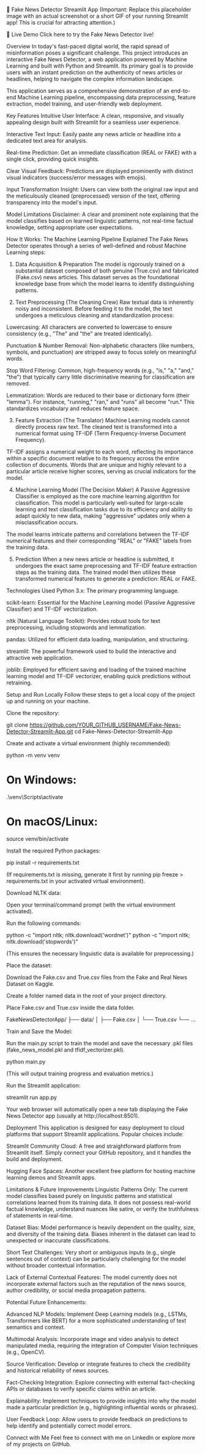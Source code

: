 📰 Fake News Detector Streamlit App
(Important: Replace this placeholder image with an actual screenshot or a short GIF of your running Streamlit app! This is crucial for attracting attention.)

🚀 Live Demo
Click here to try the Fake News Detector live!

Overview
In today's fast-paced digital world, the rapid spread of misinformation poses a significant challenge. This project introduces an interactive Fake News Detector, a web application powered by Machine Learning and built with Python and Streamlit. Its primary goal is to provide users with an instant prediction on the authenticity of news articles or headlines, helping to navigate the complex information landscape.

This application serves as a comprehensive demonstration of an end-to-end Machine Learning pipeline, encompassing data preprocessing, feature extraction, model training, and user-friendly web deployment.

Key Features
Intuitive User Interface: A clean, responsive, and visually appealing design built with Streamlit for a seamless user experience.

Interactive Text Input: Easily paste any news article or headline into a dedicated text area for analysis.

Real-time Prediction: Get an immediate classification (REAL or FAKE) with a single click, providing quick insights.

Clear Visual Feedback: Predictions are displayed prominently with distinct visual indicators (success/error messages with emojis).

Input Transformation Insight: Users can view both the original raw input and the meticulously cleaned (preprocessed) version of the text, offering transparency into the model's input.

Model Limitations Disclaimer: A clear and prominent note explaining that the model classifies based on learned linguistic patterns, not real-time factual knowledge, setting appropriate user expectations.

How It Works: The Machine Learning Pipeline Explained
The Fake News Detector operates through a series of well-defined and robust Machine Learning steps:

1. Data Acquisition & Preparation
The model is rigorously trained on a substantial dataset composed of both genuine (True.csv) and fabricated (Fake.csv) news articles. This dataset serves as the foundational knowledge base from which the model learns to identify distinguishing patterns.

2. Text Preprocessing (The Cleaning Crew)
Raw textual data is inherently noisy and inconsistent. Before feeding it to the model, the text undergoes a meticulous cleaning and standardization process:

Lowercasing: All characters are converted to lowercase to ensure consistency (e.g., "The" and "the" are treated identically).

Punctuation & Number Removal: Non-alphabetic characters (like numbers, symbols, and punctuation) are stripped away to focus solely on meaningful words.

Stop Word Filtering: Common, high-frequency words (e.g., "is," "a," "and," "the") that typically carry little discriminative meaning for classification are removed.

Lemmatization: Words are reduced to their base or dictionary form (their "lemma"). For instance, "running," "ran," and "runs" all become "run." This standardizes vocabulary and reduces feature space.

3. Feature Extraction (The Translator)
Machine Learning models cannot directly process raw text. The cleaned text is transformed into a numerical format using TF-IDF (Term Frequency-Inverse Document Frequency).

TF-IDF assigns a numerical weight to each word, reflecting its importance within a specific document relative to its frequency across the entire collection of documents. Words that are unique and highly relevant to a particular article receive higher scores, serving as crucial indicators for the model.

4. Machine Learning Model (The Decision Maker)
A Passive Aggressive Classifier is employed as the core machine learning algorithm for classification. This model is particularly well-suited for large-scale learning and text classification tasks due to its efficiency and ability to adapt quickly to new data, making "aggressive" updates only when a misclassification occurs.

The model learns intricate patterns and correlations between the TF-IDF numerical features and their corresponding "REAL" or "FAKE" labels from the training data.

5. Prediction
When a new news article or headline is submitted, it undergoes the exact same preprocessing and TF-IDF feature extraction steps as the training data. The trained model then utilizes these transformed numerical features to generate a prediction: REAL or FAKE.

Technologies Used
Python 3.x: The primary programming language.

scikit-learn: Essential for the Machine Learning model (Passive Aggressive Classifier) and TF-IDF vectorization.

nltk (Natural Language Toolkit): Provides robust tools for text preprocessing, including stopwords and lemmatization.

pandas: Utilized for efficient data loading, manipulation, and structuring.

streamlit: The powerful framework used to build the interactive and attractive web application.

joblib: Employed for efficient saving and loading of the trained machine learning model and TF-IDF vectorizer, enabling quick predictions without retraining.

Setup and Run Locally
Follow these steps to get a local copy of the project up and running on your machine.

Clone the repository:

git clone https://github.com/YOUR_GITHUB_USERNAME/Fake-News-Detector-Streamlit-App.git
cd Fake-News-Detector-Streamlit-App

Create and activate a virtual environment (highly recommended):

python -m venv venv
# On Windows:
.\venv\Scripts\activate
# On macOS/Linux:
source venv/bin/activate

Install the required Python packages:

pip install -r requirements.txt

(If requirements.txt is missing, generate it first by running pip freeze > requirements.txt in your activated virtual environment).

Download NLTK data:

Open your terminal/command prompt (with the virtual environment activated).

Run the following commands:

python -c "import nltk; nltk.download('wordnet')"
python -c "import nltk; nltk.download('stopwords')"

(This ensures the necessary linguistic data is available for preprocessing.)

Place the dataset:

Download the Fake.csv and True.csv files from the Fake and Real News Dataset on Kaggle.

Create a folder named data in the root of your project directory.

Place Fake.csv and True.csv inside the data folder.

FakeNewsDetectorApp/
├── data/
│   ├── Fake.csv
│   └── True.csv
└── ...

Train and Save the Model:

Run the main.py script to train the model and save the necessary .pkl files (fake_news_model.pkl and tfidf_vectorizer.pkl).

python main.py

(This will output training progress and evaluation metrics.)

Run the Streamlit application:

streamlit run app.py

Your web browser will automatically open a new tab displaying the Fake News Detector app (usually at http://localhost:8501).

Deployment
This application is designed for easy deployment to cloud platforms that support Streamlit applications. Popular choices include:

Streamlit Community Cloud: A free and straightforward platform from Streamlit itself. Simply connect your GitHub repository, and it handles the build and deployment.

Hugging Face Spaces: Another excellent free platform for hosting machine learning demos and Streamlit apps.

Limitations & Future Improvements
Linguistic Patterns Only: The current model classifies based purely on linguistic patterns and statistical correlations learned from its training data. It does not possess real-world factual knowledge, understand nuances like satire, or verify the truthfulness of statements in real-time.

Dataset Bias: Model performance is heavily dependent on the quality, size, and diversity of the training data. Biases inherent in the dataset can lead to unexpected or inaccurate classifications.

Short Text Challenges: Very short or ambiguous inputs (e.g., single sentences out of context) can be particularly challenging for the model without broader contextual information.

Lack of External Contextual Features: The model currently does not incorporate external factors such as the reputation of the news source, author credibility, or social media propagation patterns.

Potential Future Enhancements:

Advanced NLP Models: Implement Deep Learning models (e.g., LSTMs, Transformers like BERT) for a more sophisticated understanding of text semantics and context.

Multimodal Analysis: Incorporate image and video analysis to detect manipulated media, requiring the integration of Computer Vision techniques (e.g., OpenCV).

Source Verification: Develop or integrate features to check the credibility and historical reliability of news sources.

Fact-Checking Integration: Explore connecting with external fact-checking APIs or databases to verify specific claims within an article.

Explainability: Implement techniques to provide insights into why the model made a particular prediction (e.g., highlighting influential words or phrases).

User Feedback Loop: Allow users to provide feedback on predictions to help identify and potentially correct model errors.

Connect with Me
Feel free to connect with me on LinkedIn or explore more of my projects on GitHub.
